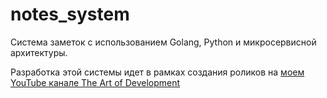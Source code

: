 # notes_system
Система заметок с использованием Golang, Python и микросервисной архитектуры.

Разработка этой системы идет в рамках создания роликов на [моем YouTube канале The Art of Development](https://www.youtube.com/channel/UCkeO0vkJAu74LaNud9j89aw) 
